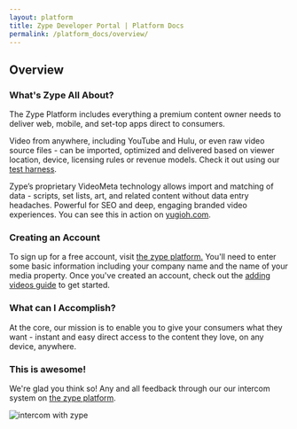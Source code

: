 ```yaml
---
layout: platform
title: Zype Developer Portal | Platform Docs
permalink: /platform_docs/overview/
---
```

## Overview

### What's Zype All About?

The Zype Platform includes everything a premium content owner needs to deliver web, mobile, and set-top apps direct to consumers.

Video from anywhere, including YouTube and Hulu, or even raw video source files - can be imported, optimized and delivered based on viewer location, device, licensing rules or revenue models. Check it out using our [test harness](http://demo.zype.com/test_harness).

Zype’s proprietary VideoMeta technology allows import and matching of data - scripts, set lists, art, and related content without data entry headaches.  Powerful for SEO and deep, engaging branded video experiences. You can see this in action on [yugioh.com](http://www.yugioh.com).

### Creating an Account

To sign up for a free account, visit [the zype platform.](https://admin.zype.com/) You'll need to enter some basic information including your company name and the name of your media property. Once you've created an account, check out the [adding videos guide](https://admin.zype.com/) to get started.

### What can I Accomplish?

At the core, our mission is to enable you to give your consumers what they want - instant and easy direct access to the content they love, on any device, anywhere.

### This is awesome!

We're glad you think so! Any and all feedback through our our intercom system on [the zype platform](https://admin.zype.com/).

![intercom with zype]({{site.url}}assets/dash.png)

